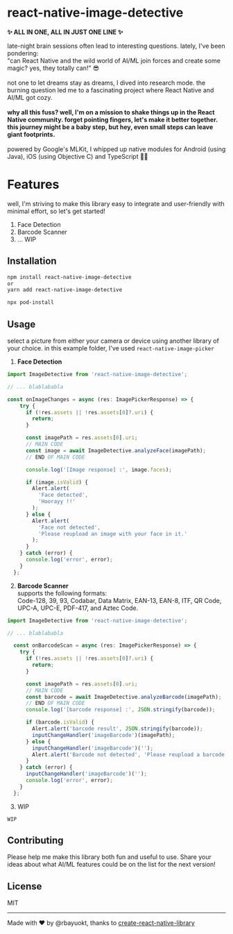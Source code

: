 # react-native-image-detective

<b>✨ ALL IN ONE, ALL IN JUST ONE LINE ✨</b>

late-night brain sessions often lead to interesting questions. lately, I've been pondering:<br />
"can React Native and the wild world of AI/ML join forces and create some magic? yes, they totally can!" 😎
<br /><br />
not one to let dreams stay as dreams, I dived into research mode. the burning question led me to a fascinating project where React Native and AI/ML got cozy.
<br /><br />
<b>why all this fuss? well, I'm on a mission to shake things up in the React Native community. forget pointing fingers, let's make it better together. this journey might be a baby step, but hey, even small steps can leave giant footprints.</b>
<br /><br />
powered by Google's MLKit, I whipped up native modules for Android (using Java), iOS (using Objective C) and TypeScript 🚀✨

# Features
well, I'm striving to make this library easy to integrate and user-friendly with minimal effort, so let's get started! <br />

1. Face Detection
2. Barcode Scanner
3. ... WIP

## Installation

```sh
npm install react-native-image-detective
or
yarn add react-native-image-detective

npx pod-install
```

## Usage 
select a picture from either your camera or device using another library of your choice. in this example folder, I've used `react-native-image-picker`

1. <b>Face Detection</b>

```js
import ImageDetective from 'react-native-image-detective';

// ... blablababla

const onImageChanges = async (res: ImagePickerResponse) => {
    try {
      if (!res.assets || !res.assets[0]?.uri) {
        return;
      }

      const imagePath = res.assets[0].uri;
      // MAIN CODE
      const image = await ImageDetective.analyzeFace(imagePath);
      // END OF MAIN CODE

      console.log('[Image response] :', image.faces);

      if (image.isValid) {
        Alert.alert(
          'Face detected',
          'Hoorayy !!'
        );
      } else {
        Alert.alert(
          'Face not detected',
          'Please reupload an image with your face in it.'
        );
      }
    } catch (error) {
      console.log('error', error);
    }
  };
```
2. <b>Barcode Scanner</b><br/>
supports the following formats: <br />Code-128, 39, 93, Codabar, Data Matrix, EAN-13, EAN-8, ITF, QR Code, UPC-A, UPC-E, PDF-417, and Aztec Code.

```js
import ImageDetective from 'react-native-image-detective';

// ... blablababla

  const onBarcodeScan = async (res: ImagePickerResponse) => {
    try {
      if (!res.assets || !res.assets[0]?.uri) {
        return;
      }

      const imagePath = res.assets[0].uri;
      // MAIN CODE
      const barcode = await ImageDetective.analyzeBarcode(imagePath);
      // END OF MAIN CODE
      console.log('[barcode response] :', JSON.stringify(barcode));

      if (barcode.isValid) {
        Alert.alert('barcode result', JSON.stringify(barcode));
        inputChangeHandler('imageBarcode')(imagePath);
      } else {
        inputChangeHandler('imageBarcode')('');
        Alert.alert('Barcode not detected', 'Please reupload a barcode in it.');
      }
    } catch (error) {
      inputChangeHandler('imageBarcode')('');
      console.log('error', error);
    }
  };
```

3. WIP
```
WIP
```

## Contributing
Please help me make this library both fun and useful to use. Share your ideas about what AI/ML features could be on the list for the next version!

## License

MIT

---

Made with ❤️ by @rbayuokt, thanks to [create-react-native-library](https://github.com/callstack/react-native-builder-bob)